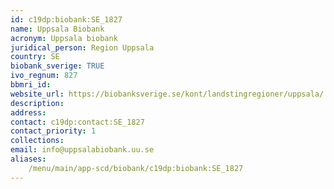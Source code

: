 ```yaml
---
id: c19dp:biobank:SE_1827
name: Uppsala Biobank
acronym: Uppsala biobank
juridical_person: Region Uppsala
country: SE
biobank_sverige: TRUE
ivo_regnum: 827
bbmri_id:
website_url: https://biobanksverige.se/kont/landstingregioner/uppsala/
description:
address:
contact: c19dp:contact:SE_1827
contact_priority: 1
collections:
email: info@uppsalabiobank.uu.se
aliases:
    /menu/main/app-scd/biobank/c19dp:biobank:SE_1827
---
```

